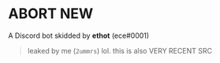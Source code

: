 # ABORT NEW
A Discord bot skidded by **ethot** (ece#0001)
> leaked by me (`2ummrs`) lol. this is also VERY RECENT SRC
